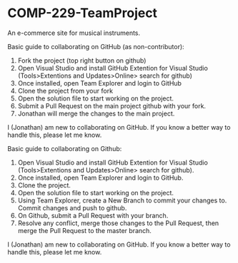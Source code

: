 # COMP-229-TeamProject
An e-commerce site for musical instruments.

Basic guide to collaborating on GitHub (as non-contributor):

  1. Fork the project (top right button on github)
  2. Open Visual Studio and install GitHub Extention for Visual Studio (Tools>Extentions and Updates>Online> search for github)
  3. Once installed, open Team Explorer and login to GitHub
  4. Clone the project from your fork
  5. Open the solution file to start working on the project.
  6. Submit a Pull Request on the main project github with your fork.
  7. Jonathan will merge the changes to the main project.
  
I (Jonathan) am new to collaborating on GitHub.  If you know a better way to handle this, please let me know.

Basic guide to collaborating on Github:

  1. Open Visual Studio and install GitHub Extention for Visual Studio (Tools>Extentions and Updates>Online> search for github).
  2. Once installed, open Team Explorer and login to GitHub.
  3. Clone the project.
  4. Open the solution file to start working on the project.
  5. Using Team Explorer, create a New Branch to commit your changes to.  Commit changes and push to github.
  6. On Github, submit a Pull Request with your branch.
  7. Resolve any conflict, merge those changes to the Pull Request, then merge the Pull Request to the master branch.

I (Jonathan) am new to collaborating on GitHub.  If you know a better way to handle this, please let me know.
